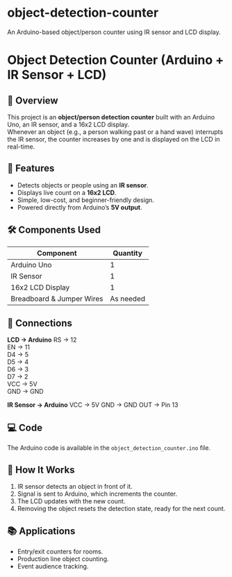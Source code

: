 # object-detection-counter
An Arduino-based object/person counter using IR sensor and LCD display.
# Object Detection Counter (Arduino + IR Sensor + LCD)

## 📌 Overview
This project is an **object/person detection counter** built with an Arduino Uno, an IR sensor, and a 16x2 LCD display.  
Whenever an object (e.g., a person walking past or a hand wave) interrupts the IR sensor, the counter increases by one and is displayed on the LCD in real-time.

## 🎯 Features
- Detects objects or people using an **IR sensor**.  
- Displays live count on a **16x2 LCD**.  
- Simple, low-cost, and beginner-friendly design.  
- Powered directly from Arduino’s **5V output**.  

## 🛠 Components Used
| Component | Quantity |
|-----------|----------|
| Arduino Uno | 1 |
| IR Sensor | 1 |
| 16x2 LCD Display | 1 |
| Breadboard & Jumper Wires | As needed |

## 🔌 Connections
**LCD → Arduino**
RS  → 12  
EN  → 11  
D4  → 5  
D5  → 4  
D6  → 3  
D7  → 2  
VCC → 5V  
GND → GND  


**IR Sensor → Arduino**
VCC → 5V
GND → GND
OUT → Pin 13

## 💻 Code
The Arduino code is available in the `object_detection_counter.ino` file.

## 🚀 How It Works
1. IR sensor detects an object in front of it.  
2. Signal is sent to Arduino, which increments the counter.  
3. The LCD updates with the new count.  
4. Removing the object resets the detection state, ready for the next count.

## 📚 Applications
- Entry/exit counters for rooms.  
- Production line object counting.  
- Event audience tracking.  

